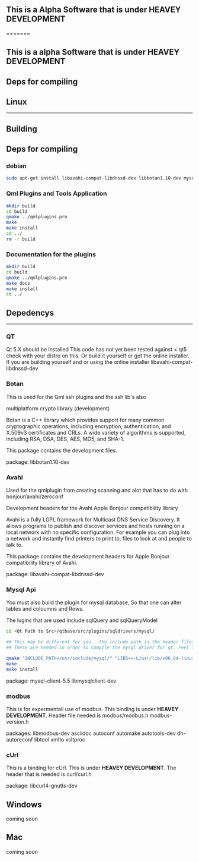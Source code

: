 ## This is a Alpha Software that is under **HEAVEY DEVELOPMENT**

=======
## This is a alpha Software that is under **HEAVEY DEVELOPMENT**




## Deps for compiling
## Linux
***

## Building
## Deps for compiling
### debian 
```bash
sudo apt-get install libavahi-compat-libdnssd-dev libbotan1.10-dev mysql-client-5.5 libmysqlclient-dev libmodbus-dev asciidoc autoconf automake autotools-dev dh-autoreconf libtool xmlto xsltproc libcurl$
```
### Qml Plugins and Tools Application
```bash
mkdir build
cd build
qmake ../qmlplugins.pro
make
make install
cd ../
rm -r build
```
### Documentation for the plugins

```bash
mkdir build
cd build
qmake ../qmlplugins.pro
make docs
make install
cd ../
```

## Depedencys
***
### QT
Qt 5.X should be installed This code has not yet been tested against < qt5
check with your distro on this.
Or build it yourself or get the online installer.  If you are building yourself and or using the online installer
libavahi-compat-libdnssd-dev

### Botan
This is used for the Qml ssh plugins and the ssh lib's also

multiplatform crypto library (development)

Botan is a C++ library which provides support for many common cryptographic operations,
including encryption,
authentication,
and X.509v3 certificates and CRLs.
A wide variety of algorithms is supported, including RSA, DSA, DES, AES, MD5, and SHA-1.

This package contains the development files.

package: libbotan1.10-dev

### Avahi
Used for the qmlplugin from creating scanning and alot that has to do with bonjour/avahi/zeroconf

Development headers for the Avahi Apple Bonjour compatibility library

Avahi is a fully LGPL framework for Multicast DNS Service Discovery.
It allows programs to publish and discover services and hosts running on a local network with no specific configuration.
For example you can plug into a network and instantly find printers to print to, files to look at and people to talk to.

This package contains the development headers for Apple Bonjour compatibility library of Avahi.

package: libavahi-compat-libdnssd-dev 

### Mysql Api
You must also build the plugin for mysql database,
So that one can alter tables and coloumns and Rows.

The lugins that are used include
sqlQuery and sqlQueryModel 

```bash
cd <Qt Path to Src>/qtbase/src/plugins/sqldrivers/mysql/

## This may be different for you.  the include path is the header files from libmysqlclient-dev The Libs is the linked so file that comes with the mysql-client-5.5
## These are needed in order to compile the mysql driver for qt. Feel free to compile the other drivers that are also in the dir 

qmake "INCLUDE_PATH=/usr/include/mysql/" "LIBS+=-L/usr/lib/x86_64-linux-gnu/libmysqlclient_r.so"  mysql.pro
make
make install
```

package: mysql-client-5.5 libmysqlclient-dev

### modbus
This is for expermentall use of modbus.  This binding is under **HEAVEY DEVELOPMENT**.
Header file needed is
modbus/modbus.h
modbus-version.h

packages: libmodbus-dev asciidoc autoconf automake autotools-dev dh-autoreconf libtool xmlto xsltproc


### cUrl 
This is a binding for cUrl. This is under **HEAVEY DEVELOPMENT**.
The header that is needed is curl/curl.h

package: libcurl4-gnutls-dev 

## Windows
coming soon

## Mac
coming soon
